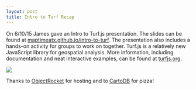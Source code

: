 ```yaml
---
layout: post
title: Intro to Turf Recap
---
```


On 6/10/15 James gave an Intro to Turf.js presentation. The slides can be found at [maptimeatx.github.io/intro-to-turf](http://maptimeatx.github.io/intro-to-turf/). The presentation also includes a hands-on activity for groups to work on together. Turf.js is a relatively new JavaScript library for geospatial analysis. More information, including documentation and neat interactive examples, can be found at [turfjs.org](http://turfjs.org/).

![](http://photos1.meetupstatic.com/photos/event/b/e/5/4/highres_438528724.jpeg)

Thanks to [ObjectRocket](https://objectrocket.com/) for hosting and to [CartoDB](https://cartodb.com) for pizza!